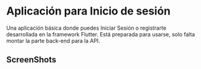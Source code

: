 # Aplicación para Inicio de sesión

Una aplicación básica donde puedes Iniciar Sesión o registrarte desarrollada en la framework Flutter.
Está preparada para usarse, solo falta montar la parte back-end para la API.

## ScreenShots




